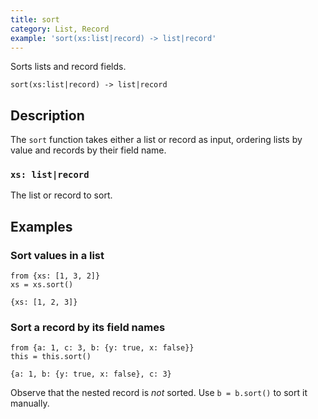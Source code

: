 ```yaml
---
title: sort
category: List, Record
example: 'sort(xs:list|record) -> list|record'
---
```



Sorts lists and record fields.

```tql
sort(xs:list|record) -> list|record
```

## Description

The `sort` function takes either a list or record as input, ordering lists by
value and records by their field name.

### `xs: list|record`

The list or record to sort.

## Examples

### Sort values in a list

```tql
from {xs: [1, 3, 2]}
xs = xs.sort()
```

```tql
{xs: [1, 2, 3]}
```

### Sort a record by its field names

```tql
from {a: 1, c: 3, b: {y: true, x: false}}
this = this.sort()
```

```tql
{a: 1, b: {y: true, x: false}, c: 3}
```

Observe that the nested record is *not* sorted. Use `b = b.sort()` to sort it
manually.
